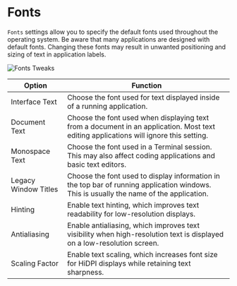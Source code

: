 # Fonts

`Fonts` settings allow you to specify the default fonts used throughout the operating system. Be aware that many applications are designed with default fonts. Changing these fonts may result in unwanted positioning and sizing of text in application labels.

![Fonts Tweaks](/images/gnome-tweaks-extensions/fonts-tweaks.png)

| Option | Function |
|--------|----------|
| Interface Text | Choose the font used for text displayed inside of a running application. |
| Document Text | Choose the font used when displaying text from a document in an application. Most text editing applications will ignore this setting. |
| Monospace Text | Choose the font used in a Terminal session. This may also affect coding applications and basic text editors. |
| Legacy Window Titles | Choose the font used to display information in the top bar of running application windows. This is usually the name of the application. |
| Hinting | Enable text hinting, which improves text readability for low-resolution displays. |
| Antialiasing | Enable antialiasing, which improves text visibility when high-resolution text is displayed on a low-resolution screen. |
| Scaling Factor | Enable text scaling, which increases font size for HiDPI displays while retaining text sharpness. |